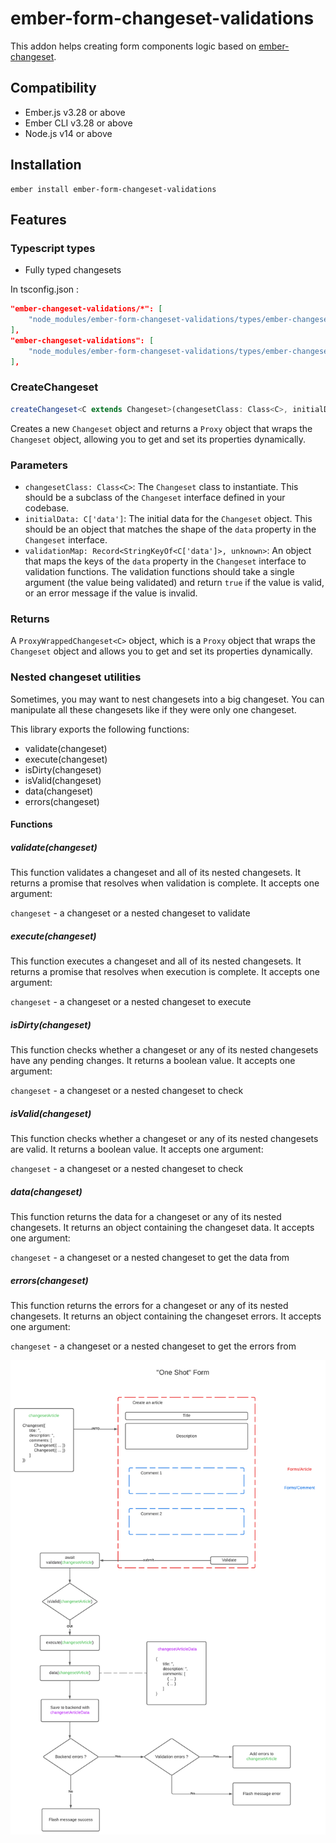 # ember-form-changeset-validations

This addon helps creating form components logic based on [ember-changeset](https://github.com/poteto/ember-changeset).


## Compatibility

* Ember.js v3.28 or above
* Ember CLI v3.28 or above
* Node.js v14 or above


## Installation

```
ember install ember-form-changeset-validations
```

Features
------------------------------------------------------------------------------


### Typescript types

- Fully typed changesets

In tsconfig.json : 

```json
"ember-changeset-validations/*": [
    "node_modules/ember-form-changeset-validations/types/ember-changeset-validations/*"
],
"ember-changeset-validations": [
    "node_modules/ember-form-changeset-validations/types/ember-changeset-validations"
],
```

### CreateChangeset

```ts
createChangeset<C extends Changeset>(changesetClass: Class<C>, initialData: C['data'], validationMap: Record<StringKeyOf<C['data']>, unknown>): ProxyWrappedChangeset<C>
```

Creates a new `Changeset` object and returns a `Proxy` object that wraps the `Changeset` object, allowing you to get and set its properties dynamically.

### Parameters

- `changesetClass: Class<C>`: The `Changeset` class to instantiate. This should be a subclass of the `Changeset` interface defined in your codebase.
- `initialData: C['data']`: The initial data for the `Changeset` object. This should be an object that matches the shape of the `data` property in the `Changeset` interface.
- `validationMap: Record<StringKeyOf<C['data']>, unknown>`: An object that maps the keys of the `data` property in the `Changeset` interface to validation functions. The validation functions should take a single argument (the value being validated) and return `true` if the value is valid, or an error message if the value is invalid.

### Returns

A `ProxyWrappedChangeset<C>` object, which is a `Proxy` object that wraps the `Changeset` object and allows you to get and set its properties dynamically.


### Nested changeset utilities

Sometimes, you may want to nest changesets into a big changeset. You can manipulate all these changesets like if they were only one changeset.

This library exports the following functions:

* validate(changeset)
* execute(changeset)
* isDirty(changeset)
* isValid(changeset)
* data(changeset)
* errors(changeset)

#### Functions

##### validate(changeset)

This function validates a changeset and all of its nested changesets. It returns a promise that resolves when validation is complete. It accepts one argument:

`changeset` - a changeset or a nested changeset to validate

##### execute(changeset)

This function executes a changeset and all of its nested changesets. It returns a promise that resolves when execution is complete. It accepts one argument:

`changeset` - a changeset or a nested changeset to execute

##### isDirty(changeset)

This function checks whether a changeset or any of its nested changesets have any pending changes. It returns a boolean value. It accepts one argument:

`changeset` - a changeset or a nested changeset to check

##### isValid(changeset)

This function checks whether a changeset or any of its nested changesets are valid. It returns a boolean value. It accepts one argument:

`changeset` - a changeset or a nested changeset to check

##### data(changeset)

This function returns the data for a changeset or any of its nested changesets. It returns an object containing the changeset data. It accepts one argument:

`changeset` - a changeset or a nested changeset to get the data from

##### errors(changeset)

This function returns the errors for a changeset or any of its nested changesets. It returns an object containing the changeset errors. It accepts one argument:

`changeset` - a changeset or a nested changeset to get the errors from

![/static/flow.png](/static/flow.png)